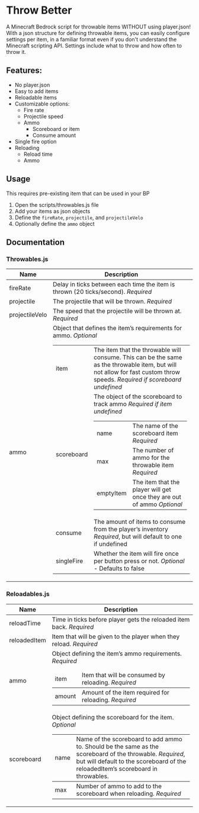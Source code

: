 # Throw Better

A Minecraft Bedrock script for throwable items WITHOUT using player.json! With a json structure for defining throwable items, you can easily configure settings per item, in a familiar format even if you don't understand the Minecraft scripting API. Settings include what to throw and how often to throw it.

## Features:

- No player.json
- Easy to add items
- Reloadable items
 - Customizable options:
	- Fire rate
	- Projectile speed
	- Ammo
		- Scoreboard or item
		- Consume amount
- Single fire option
- Reloading
	- Reload time
	- Ammo

## Usage

This requires pre-existing item that can be used in your BP
1. Open the scripts/throwables.js file
2. Add your items as json objects
3. Define the `fireRate`, `projectile`, and `projectileVelo`
4. Optionally define the `ammo` object

## Documentation

### Throwables.js

<table>
<thead>
<tr>
<th><strong>Name</strong></th>
<th><strong>Description</strong></th>
</tr>
</thead>
<tbody>
<tr>
<td>fireRate</td>
<td>Delay in ticks between each time the item is thrown (20 ticks/second). <em>Required</em></td>
</tr>
<tr>
<td>projectile</td>
<td>The projectile that will be thrown. <em>Required</em></td>
</tr>
<tr>
<td>projectileVelo</td>
<td>The speed that the projectile will be thrown at. <em>Required</em></td>
</tr>
<tr>
<td>ammo</td>
<td>Object that defines the item’s requirements for ammo. <em>Optional</em><table>
<tbody>
  <tr>
    <td>item</td>
    <td>The item that the throwable will consume. This can be the same as the throwable item, but will not allow for fast custom throw speeds. <em>Required if scoreboard undefined</em></td>
  </tr>
  <tr>
    <td>scoreboard</td>
    <td>The object of the scoreboard to track ammo <em>Required if item undefined</em><table>
<tbody>
  <tr>
    <td>name</td>
    <td>The name of the scoreboard item <em>Required</em></td>
  </tr>
  <tr>
    <td>max</td>
    <td>The number of ammo for the throwable item <em>Required</em></td>
  </tr>
  <tr>
    <td>emptyItem</td>
    <td>The item that the player will get once they are out of ammo <em>Optional</em></td>
  </tr>  
</tbody>
</table> </td>
  </tr>
    <tr>
    <td>consume</td>
    <td>The amount of items to consume from the player’s inventory <em>Required</em>, but will default to one if undefined</td>
  </tr>
  </tr>
    <tr>
    <td>singleFire</td>
    <td>Whether the item will fire once per button press or not. <em>Optional</em> - Defaults to false</td>
  </tr>
</tbody>
</table> </td>
</tr>
</tbody>
</table>

### Reloadables.js

<table>
<thead>
  <tr>
    <th>Name</th>
    <th>Description</th>
  </tr>
</thead>
<tbody>
  <tr>
    <td>reloadTime</td>
    <td>Time in ticks before player gets the reloaded item back. <em>Required</em></td>
  </tr>
  <tr>
    <td>reloadedItem</td>
    <td>Item that will be given to the player when they reload. <em>Required</em></td>
  </tr>
  <tr>
    <td>ammo</td>
    <td>Object defining the item’s ammo requirements. <em>Required</em><table>
<thead>
  <tr>
    <td>item</td>
    <td>Item that will be consumed by reloading. <em>Required</em></td>
  </tr>
</thead>
<tbody>
  <tr>
    <td>amount</td>
    <td>Amount of the item required for reloading. <em>Required</em></td>
  </tr>
</tbody>
</table></td>
  </tr>
  <tr>
    <td>scoreboard</td>
    <td>Object defining the scoreboard for the item. <em>Optional</em>
  <table>
  <tr>
    <td>name</td>
    <td>Name of the scoreboard to add ammo to. Should be the same as the scoreboard of the throwable. <em>Required</em>, but will default to the scoreboard of the reloadedItem’s scoreboard in throwables.</td>
  </tr>
<tbody>
  <tr>
    <td>max</td>
    <td>Number of ammo to add to the scoreboard when reloading. <em>Required</em></td>
  </tr>
</tbody>
</table></td>
  </tr>
</tbody>
</table>